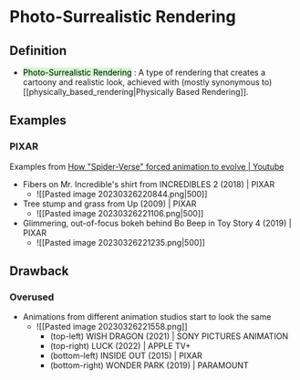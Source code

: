 # Photo-Surrealistic Rendering

## Definition
- <mark style="background: #BBFABBA6;">Photo-Surrealistic Rendering</mark> : A type of rendering that creates a cartoony and realistic look, achieved with (mostly synonymous to) [[physically_based_rendering|Physically Based Rendering]].

## Examples

### PIXAR
Examples from [How "Spider-Verse" forced animation to evolve | Youtube](https://youtu.be/l96IgQmXmhM)
- Fibers on Mr. Incredible's shirt from INCREDIBLES 2 (2018) | PIXAR
	- ![[Pasted image 20230326220844.png|500]]
- Tree stump and grass from Up (2009) | PIXAR
	- ![[Pasted image 20230326221106.png|500]]
- Glimmering, out-of-focus bokeh behind Bo Beep in Toy Story 4 (2019) | PIXAR
	- ![[Pasted image 20230326221235.png|500]]

## Drawback

### Overused
- Animations from different animation studios start to look the same
	- ![[Pasted image 20230326221558.png]]
		- (top-left) WISH DRAGON (2021) | SONY PICTURES ANIMATION
		- (top-right) LUCK (2022) | APPLE TV+
		- (bottom-left) INSIDE OUT (2015) | PIXAR
		- (bottom-right) WONDER PARK (2019) | PARAMOUNT